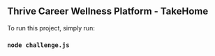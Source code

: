 ## Thrive Career Wellness Platform - TakeHome

To run this project, simply run:

### `node challenge.js`
